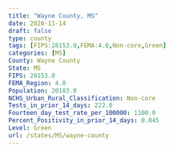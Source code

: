 ```yaml
---
title: "Wayne County, MS"
date: 2020-11-14
draft: false
type: county
tags: [FIPS:28153.0,FEMA:4.0,Non-core,Green]
categories: [MS]
County: Wayne County
State: MS
FIPS: 28153.0
FEMA_Region: 4.0
Population: 20183.0
NCHS_Urban_Rural_Classification: Non-core
Tests_in_prior_14_days: 222.0
Fourteen_day_test_rate_per_100000: 1100.0
Percent_Positivity_in_prior_14_days: 0.045
Level: Green
url: /states/MS/wayne-county
---
```



